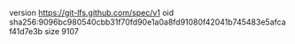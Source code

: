 version https://git-lfs.github.com/spec/v1
oid sha256:9096bc980540cbb31f70fd90e1a0a8fd91080f42041b745483e5afcaf41d7e3b
size 9107
